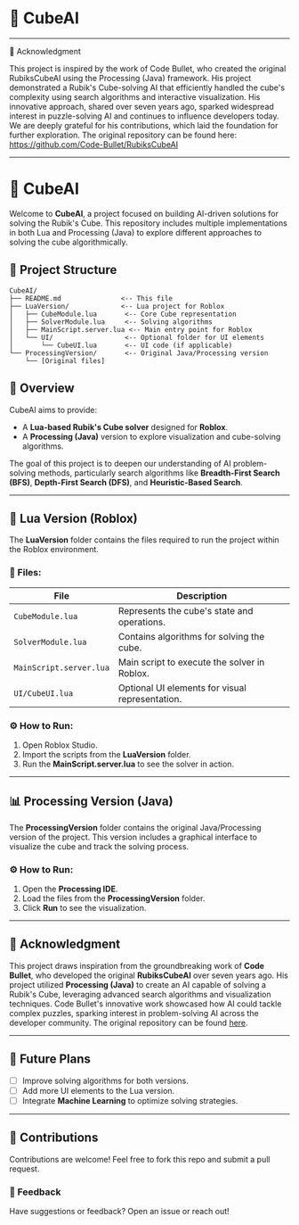 # 🧩 CubeAI

---

🔬 Acknowledgment

This project is inspired by the work of Code Bullet, who created the original RubiksCubeAI using the Processing (Java) framework. His project demonstrated a Rubik's Cube-solving AI that efficiently handled the cube's complexity using search algorithms and interactive visualization. His innovative approach, shared over seven years ago, sparked widespread interest in puzzle-solving AI and continues to influence developers today. We are deeply grateful for his contributions, which laid the foundation for further exploration. The original repository can be found here: https://github.com/Code-Bullet/RubiksCubeAI

---
# 🧩 CubeAI

Welcome to **CubeAI**, a project focused on building AI-driven solutions for solving the Rubik's Cube. This repository includes multiple implementations in both Lua and Processing (Java) to explore different approaches to solving the cube algorithmically.

## 📁 Project Structure
```
CubeAI/
├── README.md               <-- This file
├── LuaVersion/             <-- Lua project for Roblox
│   ├── CubeModule.lua       <-- Core Cube representation
│   ├── SolverModule.lua     <-- Solving algorithms
│   ├── MainScript.server.lua <-- Main entry point for Roblox
│   └── UI/                  <-- Optional folder for UI elements
│       └── CubeUI.lua       <-- UI code (if applicable)
└── ProcessingVersion/       <-- Original Java/Processing version
    └── [Original files]
```

## 🚀 Overview
CubeAI aims to provide:
- A **Lua-based Rubik's Cube solver** designed for **Roblox**.
- A **Processing (Java)** version to explore visualization and cube-solving algorithms.

The goal of this project is to deepen our understanding of AI problem-solving methods, particularly search algorithms like **Breadth-First Search (BFS)**, **Depth-First Search (DFS)**, and **Heuristic-Based Search**.

---

## 🧪 Lua Version (Roblox)
The **LuaVersion** folder contains the files required to run the project within the Roblox environment.

### 📄 Files:
| File                 | Description                              |
|----------------------|------------------------------------------|
| `CubeModule.lua`     | Represents the cube's state and operations. |
| `SolverModule.lua`   | Contains algorithms for solving the cube. |
| `MainScript.server.lua` | Main script to execute the solver in Roblox. |
| `UI/CubeUI.lua`      | Optional UI elements for visual representation. |

### ⚙️ How to Run:
1. Open Roblox Studio.
2. Import the scripts from the **LuaVersion** folder.
3. Run the **MainScript.server.lua** to see the solver in action.

---

## 📊 Processing Version (Java)
The **ProcessingVersion** folder contains the original Java/Processing version of the project. This version includes a graphical interface to visualize the cube and track the solving process.

### ⚙️ How to Run:
1. Open the **Processing IDE**.
2. Load the files from the **ProcessingVersion** folder.
3. Click **Run** to see the visualization.

---

## 🔬 Acknowledgment
This project draws inspiration from the groundbreaking work of **Code Bullet**, who developed the original **RubiksCubeAI** over seven years ago. His project utilized **Processing (Java)** to create an AI capable of solving a Rubik's Cube, leveraging advanced search algorithms and visualization techniques. Code Bullet's innovative work showcased how AI could tackle complex puzzles, sparking interest in problem-solving AI across the developer community. The original repository can be found [here](https://github.com/Code-Bullet/RubiksCubeAI).

---

## 🧩 Future Plans
- [ ] Improve solving algorithms for both versions.
- [ ] Add more UI elements to the Lua version.
- [ ] Integrate **Machine Learning** to optimize solving strategies.

---

## 🤝 Contributions
Contributions are welcome! Feel free to fork this repo and submit a pull request.

### 💬 Feedback
Have suggestions or feedback? Open an issue or reach out!


